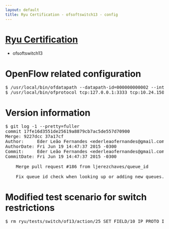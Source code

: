 ```yaml
---
layout: default
title: Ryu Certification - ofsoftswitch13 - config
---
```

# [Ryu Certification](http://osrg.github.io/ryu/certification.html)
* ofsoftswitch13

# OpenFlow related configuration
<pre>
$ /usr/local/bin/ofdatapath --datapath-id=000000000002 --interface=eth21,eth22,eth23 ptcp:3333
$ /usr/local/bin/ofprotocol tcp:127.0.0.1:3333 tcp:10.24.150.30:6633
</pre>

# Version information
<pre>
$ git log -1 --pretty=fuller
commit 17fe16d3551de25619a8879cb7ac5de557d70900
Merge: 9227dcc 37a17cf
Author:     Eder Leão Fernandes &lt;ederleaofernandes@gmail.com&gt;
AuthorDate: Fri Jun 19 14:47:37 2015 -0300
Commit:     Eder Leão Fernandes &lt;ederleaofernandes@gmail.com&gt;
CommitDate: Fri Jun 19 14:47:37 2015 -0300

    Merge pull request #186 from ljerezchaves/queue_id
    
    Fix queue id check when looking up or adding new queues.
</pre>

# Modified test scenario for switch restrictions
<pre>
$ rm ryu/tests/switch/of13/action/25_SET_FIELD/10_IP_PROTO_IPv6.json
</pre>
